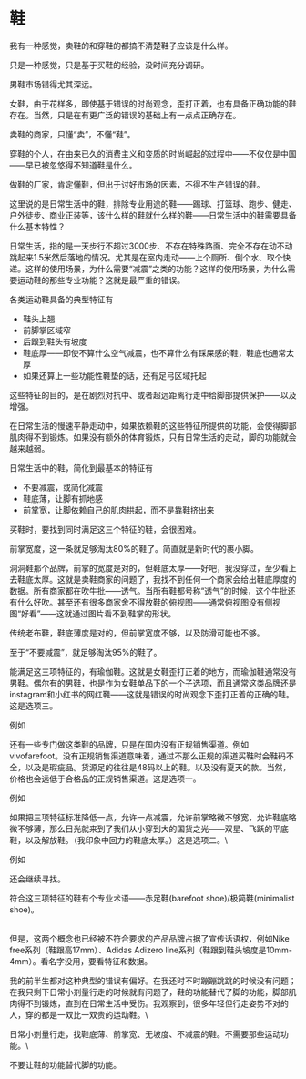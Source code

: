# 鞋

我有一种感觉，卖鞋的和穿鞋的都搞不清楚鞋子应该是什么样。

只是一种感觉，只是基于买鞋的经验，没时间充分调研。

男鞋市场错得尤其深远。

女鞋，由于花样多，即使基于错误的时尚观念，歪打正着，也有具备正确功能的鞋存在。当然，只是在有更广泛的错误的基础上有一点点正确存在。

卖鞋的商家，只懂“卖”，不懂“鞋”。

穿鞋的个人，在由来已久的消费主义和变质的时尚崛起的过程中——不仅仅是中国——早已被忽悠得不知道鞋是什么。

做鞋的厂家，肯定懂鞋，但出于讨好市场的因素，不得不生产错误的鞋。

这里说的是日常生活中的鞋，排除专业用途的鞋——踢球、打篮球、跑步、健走、户外徒步、商业正装等，该什么样的鞋就什么样的鞋——日常生活中的鞋需要具备什么基本特性？

日常生活，指的是一天步行不超过3000步、不存在特殊路面、完全不存在动不动跳起来1.5米然后落地的情况。尤其是在室内走动——上个厕所、倒个水、取个快递。这样的使用场景，为什么需要“减震”之类的功能？这样的使用场景，为什么需要运动鞋的那些专业功能？这就是最严重的错误。

各类运动鞋具备的典型特征有

* 鞋头上翘
* 前脚掌区域窄
* 后跟到鞋头有坡度
* &#x20;鞋底厚——即使不算什么空气减震，也不算什么有踩屎感的鞋，鞋底也通常太厚
* &#x20;如果还算上一些功能性鞋垫的话，还有足弓区域托起

这些特征的目的，是在剧烈对抗中、或者超远距离行走中给脚部提供保护——以及增强。

在日常生活的慢速平静走动中，如果依赖鞋的这些特征所提供的功能，会使得脚部肌肉得不到锻炼。如果没有额外的体育锻炼，只有日常生活的走动，脚的功能就会越来越弱。

日常生活中的鞋，简化到最基本的特征有

* 不要减震，或简化减震
* 鞋底薄，让脚有抓地感
* 前掌宽，让脚依赖自己的肌肉拱起，而不是靠鞋挤出来

买鞋时，要找到同时满足这三个特征的鞋，会很困难。

前掌宽度，这一条就足够淘汰80%的鞋了。简直就是新时代的裹小脚。

洞洞鞋那个品牌，前掌的宽度是对的，但鞋底太厚——好吧，我没穿过，至少看上去鞋底太厚。这就是卖鞋商家的问题了，我找不到任何一个商家会给出鞋底厚度的数据。所有商家都在吹牛批——透气。当所有鞋都号称“透气”的时候，这个牛批还有什么好吹。甚至还有很多商家舍不得放鞋的俯视图——通常俯视图没有侧视图“好看”——这就通过图片看不到鞋掌的形状。

传统老布鞋，鞋底薄度是对的，但前掌宽度不够，以及防滑可能也不够。

至于“不要减震”，就足够淘汰95%的鞋了。

能满足这三项特征的，有瑜伽鞋。这就是女鞋歪打正着的地方，而瑜伽鞋通常没有男鞋。偶尔有的男鞋，也是作为女鞋单品下的一个子选项，而且通常这类品牌还是instagram和小红书的网红鞋——这就是错误的时尚观念下歪打正着的正确的鞋。这是选项三。

例如

还有一些专门做这类鞋的品牌，只是在国内没有正规销售渠道。例如vivofarefoot。没有正规销售渠道意味着，通过不那么正规的渠道买鞋时会鞋码不全，以及是瑕疵品。货源足的往往是48码以上的鞋。以及没有夏天的款。当然，价格也会远低于合格品的正规销售渠道。这是选项一。

例如

如果把三项特征标准降低一点，允许一点减震，允许前掌略微不够宽，允许鞋底略微不够薄，那么目光就来到了我们从小穿到大的国货之光——双星、飞跃的平底鞋，以及解放鞋。（我印象中回力的鞋底太厚。）这是选项二。\


例如

还会继续寻找。

符合这三项特征的鞋有个专业术语——赤足鞋(barefoot shoe)/极简鞋(minimalist shoe)。

\
但是，这两个概念也已经被不符合要求的产品品牌占据了宣传话语权，例如Nike free系列（鞋跟高17mm）、Adidas Adizero line系列（鞋跟到鞋头坡度是10mm-4mm）。看名字没用，要看特征和数据。

我的前半生都对这种典型的错误有偏好。在我还时不时蹦蹦跳跳的时候没有问题；在我只剩下日常小剂量行走的时候就有问题了，鞋的功能替代了脚的功能，脚部肌肉得不到锻炼，直到在日常生活中受伤。我观察到，很多年轻但行走姿势不对的人，穿的都是一双比一双贵的运动鞋。\


日常小剂量行走，找鞋底薄、前掌宽、无坡度、不减震的鞋。不需要那些运动功能。\


不要让鞋的功能替代脚的功能。
